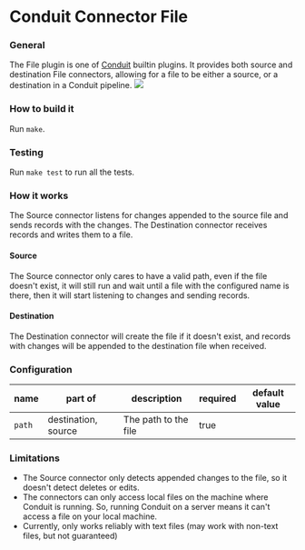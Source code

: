 # Conduit Connector File

### General
The File plugin is one of [Conduit](https://github.com/ConduitIO/conduit) builtin plugins.
It provides both source and destination File connectors, allowing for a file to be either
a source, or a destination in a Conduit pipeline. <img referrerpolicy="no-referrer-when-downgrade" src="https://static.scarf.sh/a.png?x-pxid=42ff59b7-f26d-468d-8c8d-eafc530290cc" />

### How to build it
Run `make`.

### Testing
Run `make test` to run all the tests.

### How it works
The Source connector listens for changes appended to the source file and 
sends records with the changes.
The Destination connector receives records and writes them to a file.

#### Source
The Source connector only cares to have a valid path, even if the file 
doesn't exist, it will still run and wait until a file with the configured
name is there, then it will start listening to changes and sending records.

#### Destination
The Destination connector will create the file if it doesn't exist, and 
records with changes will be appended to the destination file when received.

### Configuration

| name | part of            | description         | required | default value |
|------|--------------------|---------------------|----------|---------------|
|`path`|destination, source |The path to the file |true      |               |

### Limitations
* The  Source connector only detects appended changes to the file, so it
  doesn't detect deletes or edits.
* The connectors can only access local files on the machine where Conduit
  is running. So, running Conduit on a server means it can't access a file
  on your local machine.
* Currently, only works reliably with text files (may work with non-text
  files, but not guaranteed)


